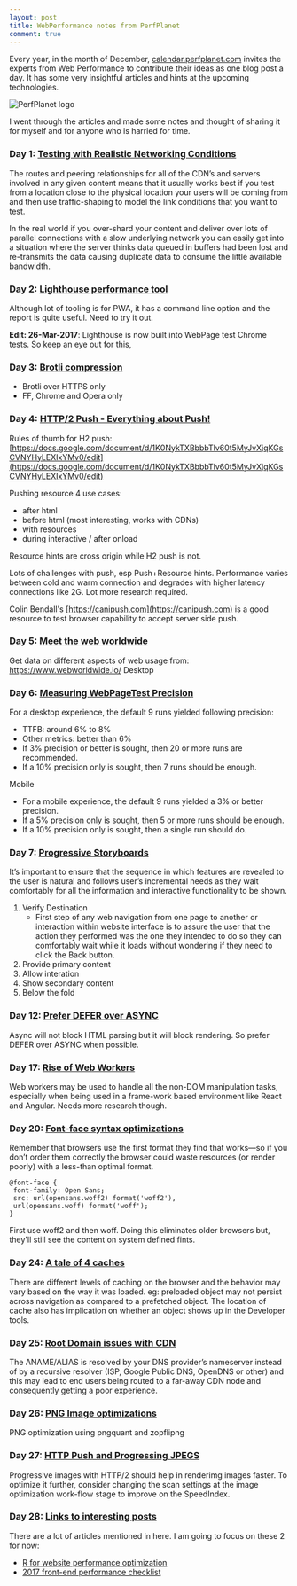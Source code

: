 ```yaml
---
layout: post
title: WebPerformance notes from PerfPlanet
comment: true
---
```


Every year, in the month of December, [calendar.perfplanet.com](http://calendar.perfplanet.com) invites the experts from Web Performance to contribute their ideas as one blog post a day. It has some very insightful articles and hints at the upcoming technologies.

![PerfPlanet logo](https://akshayranganath-res.cloudinary.com/image/upload/f_auto,q_auto/blog/perfplanet_logo.png)

I went through the articles and made some notes and thought of sharing it for myself and for anyone who is harried for time.

### Day 1: [Testing with Realistic Networking Conditions](http://calendar.perfplanet.com/2016/testing-with-realistic-networking-conditions/)

The routes and peering relationships for all of the CDN’s and servers involved in any given content means that it usually works best if you test from a location close to the physical location your users will be coming from and then use traffic-shaping to model the link conditions that you want to test.

In the real world if you over-shard your content and deliver over lots of parallel connections with a slow underlying network you can easily get into a situation where the server thinks data queued in buffers had been lost and re-transmits the data causing duplicate data to consume the little available bandwidth.

### Day 2: [Lighthouse performance tool](http://calendar.perfplanet.com/2016/lighthouse-lighting-to-way-to-better-web-performance/)

Although lot of tooling is for PWA, it has a command line option and the report is quite useful. Need to try it out.

**Edit: 26-Mar-2017**: Lighthouse is now built into WebPage test Chrome tests. So keep an eye out for this,

### Day 3: [Brotli compression](http://calendar.perfplanet.com/2016/enabling-brotli-even-on-cdns-that-dont-support-it-yet/)

- Brotli over HTTPS only
- FF, Chrome and Opera only

### Day 4: [HTTP/2 Push - Everything about Push!](http://calendar.perfplanet.com/2016/http2-push-the-details/)
Rules of thumb for H2 push: [https://docs.google.com/document/d/1K0NykTXBbbbTlv60t5MyJvXjqKGsCVNYHyLEXIxYMv0/edit](https://docs.google.com/document/d/1K0NykTXBbbbTlv60t5MyJvXjqKGsCVNYHyLEXIxYMv0/edit)

Pushing resource 4 use cases:

- after html
- before html (most interesting, works with CDNs)
- with resources
- during interactive / after onload

Resource hints are cross origin while H2 push is not.

Lots of challenges with push, esp Push+Resource hints. Performance varies between cold and warm connection and degrades with higher latency connections like 2G. Lot more research required.

Colin Bendall's [https://canipush.com](https://canipush.com) is a good resource to test browser capability to accept server side push.

### Day 5: [Meet the web worldwide](http://calendar.perfplanet.com/2016/meet-the-web-worldwide/)

Get data on different aspects of web usage from: https://www.webworldwide.io/
Desktop

### Day 6: [Measuring WebPageTest Precision](http://calendar.perfplanet.com/2016/meet-the-web-worldwide/)

For a desktop experience, the default 9 runs yielded following precision:

- TTFB: around 6% to 8%
- Other metrics: better than 6%
- If 3% precision or better is sought, then 20 or more runs are recommended.
- If a 10% precision only is sought, then 7 runs should be enough.

Mobile

- For a mobile experience, the default 9 runs yielded a 3% or better precision.
- If a 5% precision only is sought, then 5 or more runs should be enough.
- If a 10% precision only is sought, then a single run should do.

### Day 7: [Progressive Storyboards](http://calendar.perfplanet.com/2016/progressive-storyboards/)
It’s important to ensure that the sequence in which features are revealed to the user is natural and follows user’s incremental needs as they wait comfortably for all the information and interactive functionality to be shown.

1. Verify Destination
	* First step of any web navigation from one page to another or interaction within website interface is to assure the user that the action they performed was the one they intended to do so they can comfortably wait while it loads without wondering if they need to click the Back button.
2. Provide primary content
3. Allow interation
4. Show secondary content
5. Below the fold

### Day 12: [Prefer DEFER over ASYNC](http://calendar.perfplanet.com/2016/prefer-defer-over-async/)
Async will not block HTML parsing but it will block rendering. So prefer DEFER over ASYNC when possible.

### Day 17: [Rise of Web Workers](http://calendar.perfplanet.com/2016/rise-of-the-web-workers/)
Web workers may be used to handle all the non-DOM manipulation tasks, especially when being used in a frame-work based environment like React and Angular. Needs more research though.

### Day 20: [Font-face syntax optimizations](http://calendar.perfplanet.com/2016/no-font-face-bulletproof-syntax/)
Remember that browsers use the first format they find that works—so if you don’t order them correctly the browser could waste resources (or render poorly) with a less-than optimal format.

	@font-face {
	 font-family: Open Sans;
	 src: url(opensans.woff2) format('woff2'),
	 url(opensans.woff) format('woff');
	}

First use woff2 and then woff. Doing this eliminates older browsers but, they'll still see the content on system defined fints.

### Day 24: [A tale of 4 caches](http://calendar.perfplanet.com/2016/a-tale-of-four-caches/)
There are different levels of caching on the browser and the behavior may vary based on the way it was loaded. eg: preloaded object may not persist across navigation as compared to a prefetched object. The location of cache also has implication on whether an object shows up in the Developer tools.

### Day 25: [Root Domain issues with CDN](http://calendar.perfplanet.com/2016/root-domain-cdn-performance/)
The ANAME/ALIAS is resolved by your DNS provider’s nameserver instead of by a recursive resolver (ISP, Google Public DNS, OpenDNS or other) and this may lead to end users being routed to a far-away CDN node and consequently getting a poor experience.

### Day 26: [PNG Image optimizations](http://calendar.perfplanet.com/2016/squeezing-png-images/)
PNG optimization using pngquant and zopflipng

### Day 27: [HTTP Push and Progressing JPEGS](http://calendar.perfplanet.com/2016/even-faster-images-using-http2-and-progressive-jpegs/)
Progressive images with HTTP/2 should help in renderimg images faster. To optimize it further, consider changing the scan settings at the image optimization work-flow stage to improve on the SpeedIndex.

### Day 28: [Links to interesting posts](http://calendar.perfplanet.com/2016/bonus-content/)

There are a lot of articles mentioned in here. I am going to focus on these 2 for now:

* [R for website performance optimization](https://github.com/craigfrancis/r-stats/blob/master/docs/intro.md)
* [2017 front-end performance checklist](https://www.smashingmagazine.com/2016/12/front-end-performance-checklist-2017-pdf-pages/)

